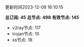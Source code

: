 更新时间2023-12-08 16:10:15

**总订阅: 45**
**总节点: 498**
**有效节点: 145**
- v2ray节点: 117
- trojan节点: 10
- ss节点: 18

